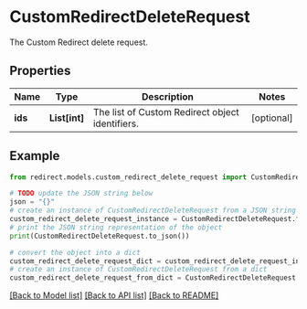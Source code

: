 # CustomRedirectDeleteRequest

The Custom Redirect delete request.

## Properties

Name | Type | Description | Notes
------------ | ------------- | ------------- | -------------
**ids** | **List[int]** | The list of Custom Redirect object identifiers. | [optional] 

## Example

```python
from redirect.models.custom_redirect_delete_request import CustomRedirectDeleteRequest

# TODO update the JSON string below
json = "{}"
# create an instance of CustomRedirectDeleteRequest from a JSON string
custom_redirect_delete_request_instance = CustomRedirectDeleteRequest.from_json(json)
# print the JSON string representation of the object
print(CustomRedirectDeleteRequest.to_json())

# convert the object into a dict
custom_redirect_delete_request_dict = custom_redirect_delete_request_instance.to_dict()
# create an instance of CustomRedirectDeleteRequest from a dict
custom_redirect_delete_request_from_dict = CustomRedirectDeleteRequest.from_dict(custom_redirect_delete_request_dict)
```
[[Back to Model list]](../README.md#documentation-for-models) [[Back to API list]](../README.md#documentation-for-api-endpoints) [[Back to README]](../README.md)


